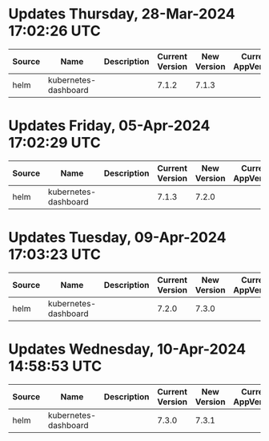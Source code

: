 # Updates Thursday, 28-Mar-2024 17:02:26 UTC
| Source | Name                 | Description | Current Version | New Version | Current AppVersion | New AppVersion | Reference                               |
| ------ | -------------------- | ----------- | --------------- | ----------- | ------------------ | -------------- | --------------------------------------- |
| helm   | kubernetes-dashboard |             | 7.1.2           | 7.1.3       |                    |                | https://kubernetes.github.io/dashboard/ |

# Updates Friday, 05-Apr-2024 17:02:29 UTC
| Source | Name                 | Description | Current Version | New Version | Current AppVersion | New AppVersion | Reference                               |
| ------ | -------------------- | ----------- | --------------- | ----------- | ------------------ | -------------- | --------------------------------------- |
| helm   | kubernetes-dashboard |             | 7.1.3           | 7.2.0       |                    |                | https://kubernetes.github.io/dashboard/ |

# Updates Tuesday, 09-Apr-2024 17:03:23 UTC
| Source | Name                 | Description | Current Version | New Version | Current AppVersion | New AppVersion | Reference                               |
| ------ | -------------------- | ----------- | --------------- | ----------- | ------------------ | -------------- | --------------------------------------- |
| helm   | kubernetes-dashboard |             | 7.2.0           | 7.3.0       |                    |                | https://kubernetes.github.io/dashboard/ |

# Updates Wednesday, 10-Apr-2024 14:58:53 UTC
| Source | Name                 | Description | Current Version | New Version | Current AppVersion | New AppVersion | Reference                               |
| ------ | -------------------- | ----------- | --------------- | ----------- | ------------------ | -------------- | --------------------------------------- |
| helm   | kubernetes-dashboard |             | 7.3.0           | 7.3.1       |                    |                | https://kubernetes.github.io/dashboard/ |

